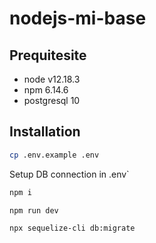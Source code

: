# nodejs-mi-base

## Prequitesite

 - node v12.18.3
 - npm 6.14.6
 - postgresql 10

## Installation
```bash
cp .env.example .env
```
Setup DB connection in .env`
```bash
npm i
```
```bash
npm run dev
```
```bash
npx sequelize-cli db:migrate
```
